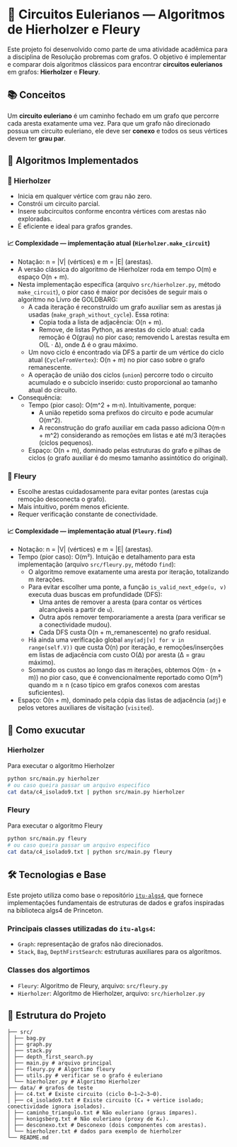 # 🧮 Circuitos Eulerianos — Algoritmos de Hierholzer e Fleury

Este projeto foi desenvolvido como parte de uma atividade acadêmica para a disciplina de Resolução probremas com grafos. O objetivo é implementar e comparar dois algoritmos clássicos para encontrar **circuitos eulerianos** em grafos: **Hierholzer** e **Fleury**.

## 📚 Conceitos

Um **circuito euleriano** é um caminho fechado em um grafo que percorre cada aresta exatamente uma vez. Para que um grafo não direcionado possua um circuito euleriano, ele deve ser **conexo** e todos os seus vértices devem ter **grau par**.

## 🧠 Algoritmos Implementados

### 🔁 Hierholzer
- Inicia em qualquer vértice com grau não zero.
- Constrói um circuito parcial.
- Insere subcircuitos conforme encontra vértices com arestas não exploradas.
- É eficiente e ideal para grafos grandes.

#### 📈 Complexidade — implementação atual (`Hierholzer.make_circuit`)
- Notação: n = |V| (vértices) e m = |E| (arestas).
- A versão clássica do algoritmo de Hierholzer roda em tempo O(m) e espaço O(n + m).
- Nesta implementação específica (arquivo `src/hierholzer.py`, método `make_circuit`), o pior caso é maior por decisões de seguir mais o algoritmo no Livro de GOLDBARG:
  - A cada iteração é reconstruído um grafo auxiliar sem as arestas já usadas (`make_graph_without_cycle`). Essa rotina:
    - Copia toda a lista de adjacência: O(n + m).
    - Remove, de listas Python, as arestas do ciclo atual: cada remoção é O(grau) no pior caso; removendo L arestas resulta em O(L · Δ), onde Δ é o grau máximo.
  - Um novo ciclo é encontrado via DFS a partir de um vértice do ciclo atual (`CycleFromVertex`): O(n + m) no pior caso sobre o grafo remanescente.
  - A operação de união dos ciclos (`union`) percorre todo o circuito acumulado e o subciclo inserido: custo proporcional ao tamanho atual do circuito.
- Consequência:
  - Tempo (pior caso): O(m^2 + m·n). Intuitivamente, porque:
    - A união repetido soma prefixos do circuito e pode acumular O(m^2).
    - A reconstrução do grafo auxiliar em cada passo adiciona O(m·n + m^2) considerando as remoções em listas e até m/3 iterações (ciclos pequenos).
  - Espaço: O(n + m), dominado pelas estruturas do grafo e pilhas de ciclos (o grafo auxiliar é do mesmo tamanho assintótico do original).

### 🧭 Fleury
- Escolhe arestas cuidadosamente para evitar pontes (arestas cuja remoção desconecta o grafo).
- Mais intuitivo, porém menos eficiente.
- Requer verificação constante de conectividade.

#### 📈 Complexidade — implementação atual (`Fleury.find`)
- Notação: n = |V| (vértices) e m = |E| (arestas).
- Tempo (pior caso): O(m²). Intuição e detalhamento para esta implementação (arquivo `src/fleury.py`, método `find`):
  - O algoritmo remove exatamente uma aresta por iteração, totalizando m iterações.
  - Para evitar escolher uma ponte, a função `is_valid_next_edge(u, v)` executa duas buscas em profundidade (DFS):
    - Uma antes de remover a aresta (para contar os vértices alcançáveis a partir de `u`).
    - Outra após remover temporariamente a aresta (para verificar se a conectividade mudou).
    - Cada DFS custa O(n + m_remanescente) no grafo residual.
  - Há ainda uma verificação global `any(adj[v] for v in range(self.V))` que custa O(n) por iteração, e remoções/inserções em listas de adjacência com custo O(Δ) por aresta (Δ = grau máximo).
  - Somando os custos ao longo das m iterações, obtemos O(m · (n + m)) no pior caso, que é convencionalmente reportado como O(m²) quando m ≥ n (caso típico em grafos conexos com arestas suficientes).
- Espaço: O(n + m), dominado pela cópia das listas de adjacência (`adj`) e pelos vetores auxiliares de visitação (`visited`).

## 🏃 Como exucutar
### Hierholzer
Para executar o algoritmo Hierholzer

```sh
python src/main.py hierholzer
# ou caso queira passar um arquivo especifico
cat data/c4_isolado9.txt | python src/main.py hierholzer
```

### Fleury
Para executar o algoritmo Fleury

```sh
python src/main.py fleury
# ou caso queira passar um arquivo especifico
cat data/c4_isolado9.txt | python src/main.py fleury
```


## 🛠️ Tecnologias e Base

Este projeto utiliza como base o repositório [`itu-algs4`](https://github.com/itu-algs4/itu-algs4), que fornece implementações fundamentais de estruturas de dados e grafos inspiradas na biblioteca algs4 de Princeton.

### Principais classes utilizadas do `itu-algs4`:
- `Graph`: representação de grafos não direcionados.
- `Stack`, `Bag`, `DepthFirstSearch`: estruturas auxiliares para os algoritmos.

### Classes dos algortimos
- `Fleury`: Algoritmo de Fleury, arquivo: `src/fleury.py`
- `Hierholzer`: Algoritmo de Hierholzer, arquivo: `src/hierholzer.py`

## 📁 Estrutura do Projeto

```
├── src/
│ ├── bag.py
│ ├── graph.py
│ ├── stack.py
│ ├── depth_first_search.py
│ ├── main.py # arquivo principal
│ ├── fleury.py # Algortimo fleury
│ ├── utils.py # verificar se o grafo é euleriano
│ └── hierholzer.py # Algoritmo Hierholzer
├── data/ # grafos de teste
│ ├── c4.txt # Existe circuito (ciclo 0–1–2–3–0).
│ ├── c4_isolado9.txt # Existe circuito (C₄ + vértice isolado; conectividade ignora isolados).
│ ├── caminho_triangulo.txt # Não euleriano (graus ímpares).
│ ├── konigsberg.txt # Não euleriano (proxy de K₄).
│ ├── desconexo.txt # Desconexo (dois componentes com arestas).
│ └── hierholzer.txt # dados para exemplo de hierholzer
└── README.md
```
